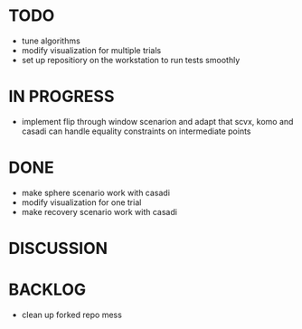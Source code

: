 # TODO
- tune algorithms
- modify visualization for multiple trials
- set up repositiory on the workstation to run tests smoothly

# IN PROGRESS
- implement flip through window scenarion and adapt that scvx, komo and casadi can handle equality constraints on intermediate points

# DONE
- make sphere scenario work with casadi
- modify visualization for one trial
- make recovery scenario work with casadi

# DISCUSSION

# BACKLOG
- clean up forked repo mess
